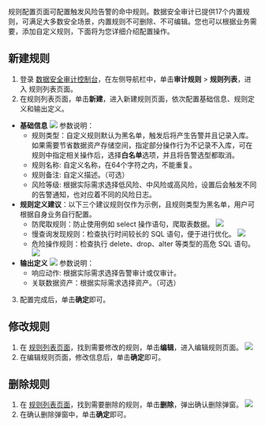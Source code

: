 规则配置页面可配置触发风险告警的命中规则。数据安全审计已提供17个内置规则，可满足大多数安全场景，内置规则不可删除、不可编辑。您也可以根据业务需要，添加自定义规则，下面将为您详细介绍配置操作。

## 新建规则
1. 登录 [数据安全审计控制台](https://console.cloud.tencent.com/dsaudit)，在左侧导航栏中，单击**审计规则** > **规则列表**，进入 规则列表页面。
2. 在规则列表页面，单击**新建**，进入新建规则页面，依次配置基础信息、规则定义和输出定义。
  - **基础信息**
  ![](https://qcloudimg.tencent-cloud.cn/raw/0ab36b33a895f4d1f338e9dd64ae98f0.png)
	参数说明：
	 -  规则类型：自定义规则默认为黑名单，触发后将产生告警并且记录入库。如果需要节省数据资产存储空间，指定部分操作行为不记录不入库，可在规则中指定相关操作后，选择**白名单**选项，并且将告警选型都取消。
	 -  规则名称:	自定义名称，在64个字符之内，不能重复。
	 -  规则备注:	自定义描述。（可选）
	 -  风险等级:	根据实际需求选择低风险、中风险或高风险，设置后会触发不同的告警通知，也对应着不同的风险日志。
 - **规则定义建议**：以下三个建议规则仅作为示例，且规则类型为黑名单，用户可根据自身业务自行配置。
    - 防爬取规则：防止使用例如 select 操作语句，爬取表数据。
![](https://qcloudimg.tencent-cloud.cn/raw/01792176e3b246e377d92c626d9a8ff8.png)
    - 慢查询发现规则：检查执行时间较长的 SQL 语句，便于进行优化。
![](https://qcloudimg.tencent-cloud.cn/raw/87e3785c79d068b18d43c78ddf182625.png)
    - 危险操作规则：检查执行 delete、drop、alter 等类型的高危 SQL 语句。
   ![](https://qcloudimg.tencent-cloud.cn/raw/3eb913d58d613d7103de97d486f9fecd.png) 
 - **输出定义**
 ![](https://qcloudimg.tencent-cloud.cn/raw/c1d74b1df3dbc6c51e4d362c5f417d03.png)
参数说明：
    - 响应动作:	根据实际需求选择告警审计或仅审计。
    - 关联数据资产：根据实际需求选择资产。（可选）
3. 配置完成后，单击**确定**即可。

## 修改规则
1. 在 [规则列表页面](https://console.cloud.tencent.com/dsaudit/rule)，找到需要修改的规则，单击**编辑**，进入编辑规则页面。
![](https://qcloudimg.tencent-cloud.cn/raw/2921d6be83ef0b1d94bf81bbb8dbf99d.png)
2. 在编辑规则页面，修改信息后，单击**确定**即可。

## 删除规则
1. 在 [规则列表页面](https://console.cloud.tencent.com/dsaudit/rule)，找到需要删除的规则，单击**删除**，弹出确认删除弹窗。
![](https://qcloudimg.tencent-cloud.cn/raw/f1398c2863006059864e31d719bce717.png)
2. 在确认删除弹窗中，单击**确定**即可。
